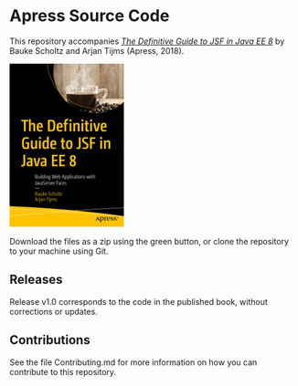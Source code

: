 # Apress Source Code

This repository accompanies [*The Definitive Guide to JSF in Java EE 8*](https://www.apress.com/9781484233863) by Bauke Scholtz and Arjan Tijms (Apress, 2018).

[comment]: #cover
![Cover image](9781484233863.jpg)

Download the files as a zip using the green button, or clone the repository to your machine using Git.

## Releases

Release v1.0 corresponds to the code in the published book, without corrections or updates.

## Contributions

See the file Contributing.md for more information on how you can contribute to this repository.